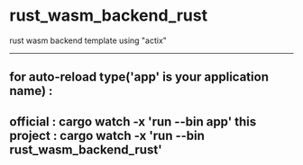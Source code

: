 # rust_wasm_backend_rust
rust wasm backend template using "actix"


-----------------------------------------------------------
for auto-reload type('app' is your application name) : 
-----------------------------------------------------------
official : 
cargo watch -x 'run --bin app'
this project :
cargo watch -x 'run --bin rust_wasm_backend_rust'
-----------------------------------------------------------